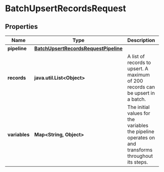 

# BatchUpsertRecordsRequest


## Properties

Name | Type | Description | Notes
------------ | ------------- | ------------- | -------------
**pipeline** | [**BatchUpsertRecordsRequestPipeline**](BatchUpsertRecordsRequestPipeline.md) |  |  [optional]
**records** | **java.util.List&lt;Object&gt;** | A list of records to upsert.  A maximum of 200 records can be upsert in a batch. | 
**variables** | **Map&lt;String, Object&gt;** | The initial values for the variables the pipeline operates on and transforms throughout its steps. |  [optional]



